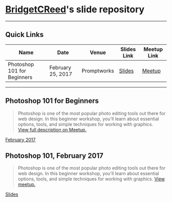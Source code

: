 # [BridgetCReed](https://github.com/BridgetCReed)'s slide repository

---

## Quick Links

Name | Date | Venue | Slides Link | Meetup Link
--- | --- | --- | --- | ---
Photoshop 101 for Beginners  | February 25, 2017 | Promptworks | [Slides](https://www.meetup.com/Girl-Develop-It-Philadelphia/events/237414062) | [Meetup](https://www.meetup.com/Girl-Develop-It-Philadelphia/events/237414062)

---

## Photoshop 101 for Beginners

> Photoshop is one of the most popular photo editing tools out there for web design. In this beginner workshop, you'll learn about essential options, tools, and simple techniques for working with graphics.  
[View full description on Meetup.](https://www.meetup.com/Girl-Develop-It-Philadelphia/events/237414062)

[February 2017](https://bridgetcreed.github.io/gdiphilly-photoshop101-feb2017)

## Photoshop 101, February 2017

> Photoshop is one of the most popular photo editing tools out there for web design. In this beginner workshop, you'll learn about essential options, tools, and simple techniques for working with graphics. [View meetup.](https://www.meetup.com/Girl-Develop-It-Philadelphia/events/237414062)

[Slides](https://bridgetcreed.github.io/gdiphilly-photoshop101-feb2017)
